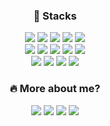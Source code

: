 <h3 align="center">📍 Stacks</h3>
<p align="center">
            <a href=""><img src="https://img.shields.io/badge/Python-3776AB?style=flat&logo=Python&logoColor=ffffff"/></a>
            <a href=""><img src="https://img.shields.io/badge/Java-007396?style=flat&logo=Java&logoColor=ffffff"/></a>
            <a href=""><img src="https://img.shields.io/badge/HTML5-E34F26?style=flat&logo=HTML5&logoColor=ffffff"/></a>
            <a href=""><img src="https://img.shields.io/badge/CSS3-1572B6?style=flat&logo=CSS3&logoColor=ffffff"/></a>
            <a href=""><img src="https://img.shields.io/badge/JavaScript-F7DF1E?style=flat&logo=JavaScript&logoColor=ffffff"/></a>
            <br>
            <a href=""><img src="https://img.shields.io/badge/Django-092E20?style=flat&logo=Django&logoColor=ffffff"/></a>
            <a href=""><img src="https://img.shields.io/badge/React-61DAFB?style=flat&logo=React&logoColor=ffffff"/></a>
            <a href=""><img src="https://img.shields.io/badge/Eclipse IDE-2C2255?style=flat&logo=Eclipse IDE&logoColor=ffffff"/></a>
            <a href=""><img src="https://img.shields.io/badge/PostgreSQL-4169E1?style=flat&logo=PostgreSQL&logoColor=ffffff"/></a>
            <a href=""><img src="https://img.shields.io/badge/MySQL-4479A1?style=flat&logo=MySQL&logoColor=ffffff"/></a>
            <br>
            <a href=""><img src="https://img.shields.io/badge/Docker-2496ED?style=flat&logo=Docker&logoColor=ffffff"/></a>
            <a href=""><img src="https://img.shields.io/badge/Git-F05032?style=flat&logo=Git&logoColor=ffffff"/></a>
            <a href=""><img src="https://img.shields.io/badge/GitKraken-179287?style=flat&logo=GitKraken&logoColor=ffffff"/></a>
            <a href=""><img src="https://img.shields.io/badge/Visual Studio Code-007ACC?style=flat&logo=Visual Studio Code&logoColor=ffffff"/></a>
            
            

</p>
<h3 align="center">🔥 More about me?</h3>
<p align="center">
            <a href="https://github.com/onmay16" target="_blank"><img src="https://img.shields.io/badge/GitHub-24282e?style=flat-square&logo=GitHub&logoColor=ffffff"/></a>
            <a href="https://www.linkedin.com/in/sugyeong-hong-01a04317a/" target="_blank"><img src="https://img.shields.io/badge/LinkedIn-0A66C2?style=flat-square&logo=LinkedIn&logoColor=ffffff"/></a>
            <a href="mailto:onmay16@gmail.com" target="_blank"><img src="https://img.shields.io/badge/Sugyeong/May-EA4335?style=flat-square&logo=Gmail&logoColor=ffffff"/></a>
            <a href="https://www.instagram.com/espacedemay/" target="_blank"><img src="https://img.shields.io/badge/espacedemay-E4405F?style=flat-square&logo=Instagram&logoColor=ffffff"/></a>
</p>


